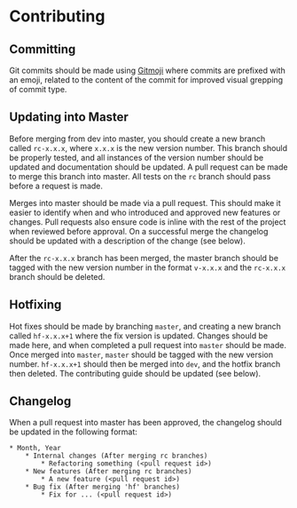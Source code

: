 # Contributing

## Committing
Git commits should be made using [Gitmoji](https://gitmoji.carloscuesta.me/)
where commits are prefixed with an emoji, related to the content of the
commit for improved visual grepping of commit type.

## Updating into Master
Before merging from dev into master, you should create a new branch called
`rc-x.x.x`, where `x.x.x` is the new version number. This branch should be
properly tested, and all instances of the version number should be updated
and documentation should be updated. A pull request can be made to merge
this branch into master. All tests on the `rc` branch should pass before
a request is made.

Merges into master should be made via a pull request. This should make it 
easier to identify when and who introduced and approved new features or 
changes. Pull requests also ensure code is inline with the rest of the 
project when reviewed before approval. On a successful merge the changelog 
should be updated with a description of the change (see below).

After the `rc-x.x.x` branch has been merged, the master branch should be
tagged with the new version number in the format `v-x.x.x` and the
`rc-x.x.x` branch should be deleted.

## Hotfixing
Hot fixes should be made by branching `master`, and creating a new branch
called `hf-x.x.x+1` where the fix version is updated. Changes should be
made here, and when completed a pull request into `master` should be made.
Once merged into `master`, `master` should be tagged with the new version
number. `hf-x.x.x+1` should then be merged into `dev`, and the hotfix
branch then deleted. The contributing guide should be updated (see below).

## Changelog
When a pull request into master has been approved, the changelog should
be updated in the following format:
```
* Month, Year
    * Internal changes (After merging rc branches)
        * Refactoring something (<pull request id>)
    * New features (After merging rc branches)
        * A new feature (<pull request id>)
    * Bug fix (After merging 'hf' branches)
        * Fix for ... (<pull request id>)
```
